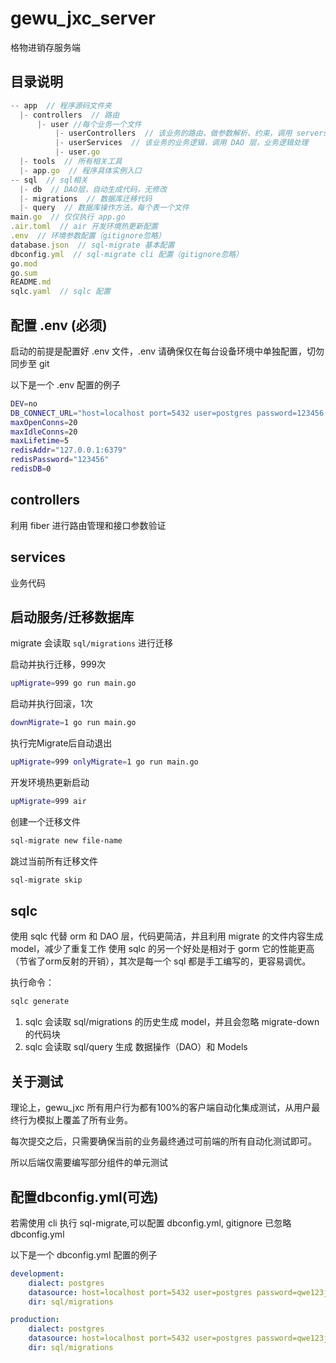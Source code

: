 # gewu_jxc_server

格物进销存服务端

## 目录说明

```js
-- app  // 程序源码文件夹
  |- controllers  // 路由
      |- user //每个业务一个文件
          |- userControllers  // 该业务的路由，做参数解析、约束，调用 servers
          |- userServices  // 该业务的业务逻辑，调用 DAO 层，业务逻辑处理
          |- user.go
  |- tools  // 所有相关工具
  |- app.go  // 程序具体实例入口
-- sql  // sql相关
  |- db  // DAO层，自动生成代码，无修改
  |- migrations  // 数据库迁移代码
  |- query  // 数据库操作方法，每个表一个文件
main.go  // 仅仅执行 app.go
.air.toml  // air 开发环境热更新配置
.env  // 环境参数配置（gitignore忽略）
database.json  // sql-migrate 基本配置
dbconfig.yml  // sql-migrate cli 配置（gitignore忽略）
go.mod
go.sum
README.md
sqlc.yaml  // sqlc 配置
```


## 配置 .env (必须)

启动的前提是配置好 .env 文件，.env 请确保仅在每台设备环境中单独配置，切勿同步至 git

以下是一个 .env 配置的例子

```bash
DEV=no
DB_CONNECT_URL="host=localhost port=5432 user=postgres password=123456 dbname=dev_dog sslmode=disable TimeZone=Asia/Shanghai"
maxOpenConns=20
maxIdleConns=20
maxLifetime=5
redisAddr="127.0.0.1:6379"
redisPassword="123456"
redisDB=0
```
## controllers

利用 fiber 进行路由管理和接口参数验证

## services

业务代码

## 启动服务/迁移数据库

migrate 会读取 `sql/migrations` 进行迁移

启动并执行迁移，999次

```bash
upMigrate=999 go run main.go
```

启动并执行回滚，1次

```bash
downMigrate=1 go run main.go
```

执行完Migrate后自动退出

```bash
upMigrate=999 onlyMigrate=1 go run main.go
```

开发环境热更新启动

```bash
upMigrate=999 air
```

创建一个迁移文件

```bash
sql-migrate new file-name
```

跳过当前所有迁移文件

```bash
sql-migrate skip
```

## sqlc 

使用 sqlc 代替 orm 和 DAO 层，代码更简洁，并且利用 migrate 的文件内容生成 model，减少了重复工作
使用 sqlc 的另一个好处是相对于 gorm 它的性能更高（节省了orm反射的开销），其次是每一个 sql 都是手工编写的，更容易调优。

执行命令：

```bash
sqlc generate
```

1. sqlc 会读取 sql/migrations 的历史生成 model，并且会忽略 migrate-down 的代码块
2. sqlc 会读取 sql/query 生成 数据操作（DAO）和 Models


## 关于测试

理论上，gewu_jxc 所有用户行为都有100%的客户端自动化集成测试，从用户最终行为模拟上覆盖了所有业务。

每次提交之后，只需要确保当前的业务最终通过可前端的所有自动化测试即可。

所以后端仅需要编写部分组件的单元测试


## 配置dbconfig.yml(可选)

若需使用 cli 执行 sql-migrate,可以配置 dbconfig.yml, gitignore 已忽略 dbconfig.yml

以下是一个 dbconfig.yml 配置的例子

```yml
development:
    dialect: postgres
    datasource: host=localhost port=5432 user=postgres password=qwe123jkl dbname=dev_dog sslmode=disable TimeZone=Asia/Shanghai
    dir: sql/migrations

production:
    dialect: postgres
    datasource: host=localhost port=5432 user=postgres password=qwe123jkl dbname=dev_fish sslmode=disable TimeZone=Asia/Shanghai
    dir: sql/migrations
```

